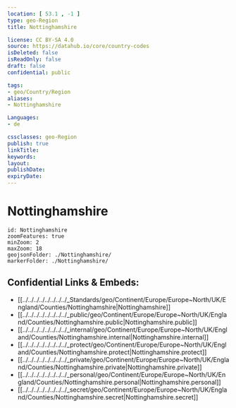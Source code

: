 ```yaml
---
location: [ 53.1 , -1 ] 
type: geo-Region
title: Nottinghamshire

license: CC BY-SA 4.0
source: https://datahub.io/core/country-codes
isDeleted: false
isReadOnly: false
draft: false
confidential: public

tags:
- geo/Country/Region
aliases:
- Nottinghamshire

Languages:
- de

cssclasses: geo-Region
publish: true
linkTitle: 
keywords: 
layout: 
publishDate: 
expiryDate: 
---
```


# Nottinghamshire

```leaflet
id: Nottinghamshire
zoomFeatures: true 
minZoom: 2 
maxZoom: 18
geojsonFolder: ./Nottinghamshire/
markerFolder: ./Nottinghamshire/
```


## Confidential Links & Embeds: 
- [[../../../../../../../../_Standards/geo/Continent/Europe/Europe~North/UK/England/Counties/Nottinghamshire|Nottinghamshire]] 
- [[../../../../../../../../_public/geo/Continent/Europe/Europe~North/UK/England/Counties/Nottinghamshire.public|Nottinghamshire.public]] 
- [[../../../../../../../../_internal/geo/Continent/Europe/Europe~North/UK/England/Counties/Nottinghamshire.internal|Nottinghamshire.internal]] 
- [[../../../../../../../../_protect/geo/Continent/Europe/Europe~North/UK/England/Counties/Nottinghamshire.protect|Nottinghamshire.protect]] 
- [[../../../../../../../../_private/geo/Continent/Europe/Europe~North/UK/England/Counties/Nottinghamshire.private|Nottinghamshire.private]] 
- [[../../../../../../../../_personal/geo/Continent/Europe/Europe~North/UK/England/Counties/Nottinghamshire.personal|Nottinghamshire.personal]] 
- [[../../../../../../../../_secret/geo/Continent/Europe/Europe~North/UK/England/Counties/Nottinghamshire.secret|Nottinghamshire.secret]] 

